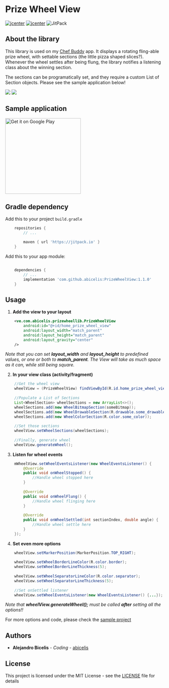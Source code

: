 # Prize Wheel View #

[![jcenter](https://img.shields.io/badge/license-MIT-green.svg)](https://github.com/abicelis/PrizeWheelView/blob/master/LICENSE)
[![jcenter](https://img.shields.io/badge/platform-android-green.svg)](https://developer.android.com/index.html)
![JitPack](https://img.shields.io/jitpack/version/ve.com.abicelis/prizewheelview)





## About the library

This library is used on my [Chef Buddy](https://github.com/abicelis/ChefBuddy) app. It displays a rotating fling-able prize wheel, with settable sections (the little pizza shaped slices?). 
Whenever the wheel settles after being flung, the library notifies a listening class about the winning section. 

The sections can be programatically set, and they require a custom List of Section objects.
Please see the sample application below!

![](https://github.com/abicelis/PrizeWheelView/blob/master/graphics/prize_wheel_view_demo.gif)
![](https://github.com/abicelis/PrizeWheelView/blob/master/graphics/prize_wheel_view_demo_2.gif)


## Sample application
<a target="_blank" href='https://play.google.com/store/apps/details?id=ve.com.abicelis.prizewheelview&pcampaignid=MKT-Other-global-all-co-prtnr-py-PartBadge-Mar2515-1'><img alt='Get it on Google Play' src='https://play.google.com/intl/en_us/badges/images/generic/en_badge_web_generic.png' width="240px"/></a>


## Gradle dependency

Add this to your project `build.gradle`

```groovy
    repositories {
        // ...

        maven { url 'https://jitpack.io' }
    }

```
Add this to your app module:
```groovy

	dependencies {
        // ...
        implementation 'com.github.abicelis:PrizeWheelView:1.1.0'
	}
```
## Usage

1) **Add the view to your layout**
```xml
	<ve.com.abicelis.prizewheellib.PrizeWheelView
		android:id="@+id/home_prize_wheel_view"
		android:layout_width="match_parent"
		android:layout_height="match_parent"
		android:layout_gravity="center"
	/>
```

*Note that you can set **layout_width** and **layout_height** to predefined values, or one or both to **match_parent**. The View will take as much space as it can, while still being square.*



2) **In your view class (activity/fragment)**
```java
	//Get the wheel view
	wheelView = (PrizeWheelView) findViewById(R.id.home_prize_wheel_view);
	
	//Populate a List of Sections
	List<WheelSection> wheelSections = new ArrayList<>();
	wheelSections.add(new WheelBitmapSection(someBitmap));
	wheelSections.add(new WheelDrawableSection(R.drawable.some_drawable));
	wheelSections.add(new WheelColorSection(R.color.some_color));
	
	//Set those sections
	wheelView.setWheelSections(wheelSections);
	
	//Finally, generate wheel
	wheelView.generateWheel();
```


3) **Listen for wheel events**
```java
	mWheelView.setWheelEventsListener(new WheelEventsListener() {
		@Override
		public void onWheelStopped() {
			//Handle wheel stopped here
		}
		
		@Override
		public void onWheelFlung() {
			//Handle wheel flinging here
		}
		
		@Override
		public void onWheelSettled(int sectionIndex, double angle) {
			//Handle wheel settle here
		}
	});

```


4) **Set even more options**
```java
	wheelView.setMarkerPosition(MarkerPosition.TOP_RIGHT);
	
	wheelView.setWheelBorderLineColor(R.color.border);
	wheelView.setWheelBorderLineThickness(5);
	
	wheelView.setWheelSeparatorLineColor(R.color.separator);
	wheelView.setWheelSeparatorLineThickness(5);
	
	//Set onSettled listener
	wheelView.setWheelEventsListener(new WheelEventsListener() {...});
```
*Note that **wheelView.generateWheel();** must be called **after** setting all the options!!*

For more options and code, please check the [sample project](https://github.com/abicelis/PrizeWheelView/blob/master/PrizeWheelSample/)


## Authors

* **Alejandro Bicelis** - *Coding* - [abicelis](https://github.com/abicelis)


## License

This project is licensed under the MIT License - see the [LICENSE](https://github.com/abicelis/PrizeWheelView/blob/master/LICENSE) file for details

